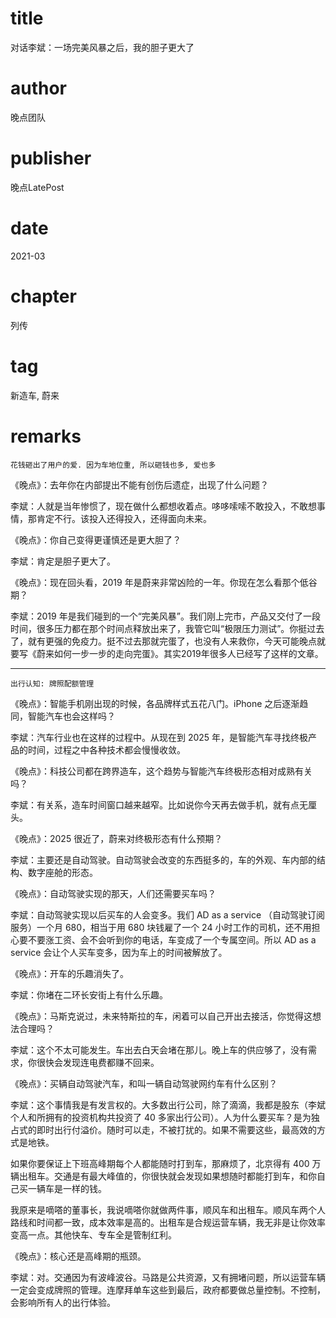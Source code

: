 # title
对话李斌：一场完美风暴之后，我的胆子更大了

# author
晚点团队

# publisher
晚点LatePost

# date
2021-03

# chapter
列传

# tag
新造车, 蔚来

# remarks
`花钱砸出了用户的爱. 因为车地位重, 所以砸钱也多, 爱也多`


《晚点》：去年你在内部提出不能有创伤后遗症，出现了什么问题？



李斌：人就是当年惨惯了，现在做什么都想收着点。哆哆嗦嗦不敢投入，不敢想事情，那肯定不行。该投入还得投入，还得面向未来。



《晚点》：你自己变得更谨慎还是更大胆了？



李斌：肯定是胆子更大了。



《晚点》：现在回头看，2019 年是蔚来非常凶险的一年。你现在怎么看那个低谷期？



李斌：2019 年是我们碰到的一个“完美风暴”。我们刚上完市，产品又交付了一段时间，很多压力都在那个时间点释放出来了，我管它叫“极限压力测试”。你挺过去了，就有更强的免疫力。挺不过去那就完蛋了，也没有人来救你，今天可能晚点就要写《蔚来如何一步一步的走向完蛋》。其实2019年很多人已经写了这样的文章。

---

`出行认知: 牌照配额管理`

《晚点》：智能手机刚出现的时候，各品牌样式五花八门。iPhone 之后逐渐趋同，智能汽车也会这样吗？



李斌：汽车行业也在这样的过程中。从现在到 2025 年，是智能汽车寻找终极产品的时间，过程之中各种技术都会慢慢收敛。



《晚点》：科技公司都在跨界造车，这个趋势与智能汽车终极形态相对成熟有关吗？



李斌：有关系，造车时间窗口越来越窄。比如说你今天再去做手机，就有点无厘头。



《晚点》：2025 很近了，蔚来对终极形态有什么预期？



李斌：主要还是自动驾驶。自动驾驶会改变的东西挺多的，车的外观、车内部的结构、数字座舱的形态。



《晚点》：自动驾驶实现的那天，人们还需要买车吗？



李斌：自动驾驶实现以后买车的人会变多。我们 AD as a service （自动驾驶订阅服务）一个月 680，相当于用 680 块钱雇了一个 24 小时工作的司机，还不用担心要不要涨工资、会不会听到你的电话，车变成了一个专属空间。所以 AD as a service 会让个人买车变多，因为车上的时间被解放了。



《晚点》：开车的乐趣消失了。



李斌：你堵在二环长安街上有什么乐趣。



《晚点》：马斯克说过，未来特斯拉的车，闲着可以自己开出去接活，你觉得这想法合理吗？



李斌：这个不太可能发生。车出去白天会堵在那儿。晚上车的供应够了，没有需求，你很快会发现连电费都赚不回来。



《晚点》：买辆自动驾驶汽车，和叫一辆自动驾驶网约车有什么区别？



李斌：这个事情我是有发言权的。大多数出行公司，除了滴滴，我都是股东（李斌个人和所拥有的投资机构共投资了 40 多家出行公司）。人为什么要买车？是为独占式的即时出行付溢价。随时可以走，不被打扰的。如果不需要这些，最高效的方式是地铁。



如果你要保证上下班高峰期每个人都能随时打到车，那麻烦了，北京得有 400 万辆出租车。交通是有最大峰值的，你很快就会发现如果想随时都能打到车，和你自己买一辆车是一样的钱。



我原来是嘀嗒的董事长，我说嘀嗒你就做两件事，顺风车和出租车。顺风车两个人路线和时间都一致，成本效率是高的。出租车是合规运营车辆，我无非是让你效率变高一点。其他快车、专车全是管制红利。



《晚点》：核心还是高峰期的瓶颈。



李斌：对。交通因为有波峰波谷。马路是公共资源，又有拥堵问题，所以运营车辆一定会变成牌照的管理。连摩拜单车这些到最后，政府都要做总量控制。不控制，会影响所有人的出行体验。